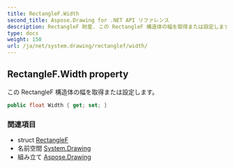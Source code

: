 ```yaml
---
title: RectangleF.Width
second_title: Aspose.Drawing for .NET API リファレンス
description: RectangleF 財産. この RectangleF 構造体の幅を取得または設定します
type: docs
weight: 150
url: /ja/net/system.drawing/rectanglef/width/
---
```

## RectangleF.Width property

この RectangleF 構造体の幅を取得または設定します。

```csharp
public float Width { get; set; }
```

### 関連項目

* struct [RectangleF](../)
* 名前空間 [System.Drawing](../../rectanglef/)
* 組み立て [Aspose.Drawing](../../../)


